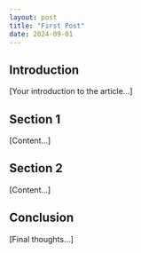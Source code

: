 ```yaml
---
layout: post
title: "First Post"
date: 2024-09-01
---
```


## Introduction

[Your introduction to the article...]

## Section 1
[Content...]

## Section 2
[Content...]

## Conclusion
[Final thoughts...]
